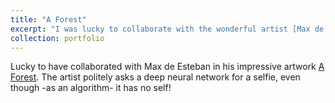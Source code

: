```yaml
---
title: "A Forest"
excerpt: "I was lucky to collaborate with the wonderful artist [Max de Esteban](https://maxdeesteban.com/) on his brilliant work entitled [A Forest](https://www.klompching.com/newsblog/2021/2/2/max-de-esteban-museum-acquisition), which is part of the permanent collection of the Museum of Contemporary Art of Barcelona ([MACBA](https://www.macba.cat/en)). In the artwork below, the artist politely asks a deep neural network for a selfie, even though -as an algorithm- it has no self. Will [explainable AI](https://en.wikipedia.org/wiki/Explainable_artificial_intelligence) help to bridge this gap between machines and human beings? <br> <br/><img src='/images/MACBA_Forest.jpg'>"
collection: portfolio
---
```


Lucky to have collaborated with Max de Esteban in his impressive artwork [A Forest](https://www.klompching.com/newsblog/2021/2/2/max-de-esteban-museum-acquisition). The artist politely asks a deep neural network for a selfie, even though -as an algorithm- it has no self!
